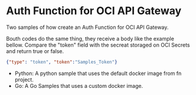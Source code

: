 # Auth Function for OCI API Gateway

Two samples of how create an Auth Function for OCI API Gateway.

Bouth codes do the same thing, they receive a body like the example bellow. Compare the "token" field with the secreat storaged on OCI Secrets and return true or false.

```json
{"type": "token", "token":"Samples_Token"}
```

- Python: A python sample that uses the default docker image from fn project.
- Go: A Go Samples that uses a custom docker image.